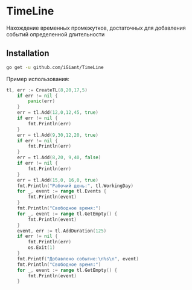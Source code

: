 # TimeLine
Нахождение временных промежутков, достаточных для добавления событий определенной длительности
## Installation
```sh
go get -u github.com/iGiant/TimeLine
```

Пример использования:
```go
tl, err := CreateTL(8,20,17,5)
	if err != nil {
		panic(err)
	}
	err = tl.Add(12,0,12,45, true)
	if err != nil {
		fmt.Println(err)
	}
	err = tl.Add(9,30,12,20, true)
	if err != nil {
		fmt.Println(err)
	}
	err = tl.Add(8,20, 9,40, false)
	if err != nil {
		fmt.Println(err)
	}
	err = tl.Add(15,0, 16,0, true)
	fmt.Println("Рабочий день:", tl.WorkingDay)
	for _, event := range tl.Events {
		fmt.Println(event)
	}
	fmt.Println("Свободное время:")
	for _, event := range tl.GetEmpty() {
		fmt.Println(event)
	}
	event, err := tl.AddDuration(125)
	if err != nil {
		fmt.Println(err)
		os.Exit(1)
	}
	fmt.Printf("Добавлено событие:\n%s\n", event)
	fmt.Println("Свободное время:")
	for _, event := range tl.GetEmpty() {
		fmt.Println(event)
	}
  ```
